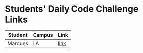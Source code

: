 # Students' Daily Code Challenge Links

|Student|Campus|Link|
|---|---|---|
| Marques | LA | [link](https://git.generalassemb.ly/marquesjs21/daily-js-code-challenges) |

